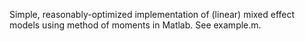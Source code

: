 Simple, reasonably-optimized implementation of (linear) mixed effect models using method of moments in Matlab.  See example.m.
